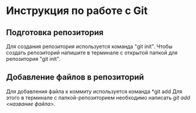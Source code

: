 # Инструкция по работе с Git

## Подготовка репозитория
Для создания репозитория используется команда "git init". Чтобы создать репозиторий напишите в терминале с открытой папкой для репозитория "git init".

## Добавление файлов в репозиторий

Для добавления файла к коммиту используется команда *git add
Для этого в терминале с папкой-репозиторием необходимо написать *git add <название файла>*.